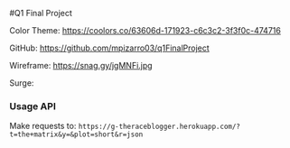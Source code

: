 
#Q1 Final Project

Color Theme: https://coolors.co/63606d-171923-c6c3c2-3f3f0c-474716

GitHub: https://github.com/mpizarro03/q1FinalProject

Wireframe: https://snag.gy/jgMNFi.jpg

Surge:

### Usage API

Make requests to: `https://g-theraceblogger.herokuapp.com/?t=the+matrix&y=&plot=short&r=json`
